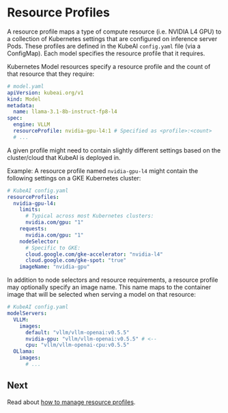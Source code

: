 # Resource Profiles

A resource profile maps a type of compute resource (i.e. NVIDIA L4 GPU) to a collection of Kubernetes settings that are configured on inference server Pods. These profiles are defined in the KubeAI `config.yaml` file (via a ConfigMap). Each model specifies the resource profile that it requires.

Kubernetes Model resources specify a resource profile and the count of that resource that they require:

```yaml
# model.yaml
apiVersion: kubeai.org/v1
kind: Model
metadata:
  name: llama-3.1-8b-instruct-fp8-l4
spec:
  engine: VLLM
  resourceProfile: nvidia-gpu-l4:1 # Specified as <profile>:<count>
  # ...
```

A given profile might need to contain slightly different settings based on the cluster/cloud that KubeAI is deployed in.

Example: A resource profile named `nvidia-gpu-l4` might contain the following settings on a GKE Kubernetes cluster:

```yaml
# KubeAI config.yaml
resourceProfiles:
  nvidia-gpu-l4:
    limits:
      # Typical across most Kubernetes clusters:
      nvidia.com/gpu: "1"
    requests:
      nvidia.com/gpu: "1"
    nodeSelector:
      # Specific to GKE:
      cloud.google.com/gke-accelerator: "nvidia-l4"
      cloud.google.com/gke-spot: "true"
    imageName: "nvidia-gpu"
```

In addition to node selectors and resource requirements, a resource profile may optionally specify an image name. This name maps to the container image that will be selected when serving a model on that resource:

```yaml
# KubeAI config.yaml
modelServers:
  VLLM:
    images:
      default: "vllm/vllm-openai:v0.5.5"
      nvidia-gpu: "vllm/vllm-openai:v0.5.5" # <--
      cpu: "vllm/vllm-openai-cpu:v0.5.5"
  OLlama:
    images:
      # ...
```

## Next

Read about [how to manage resource profiles](../guides/how-to-manage-resource-profiles.md).